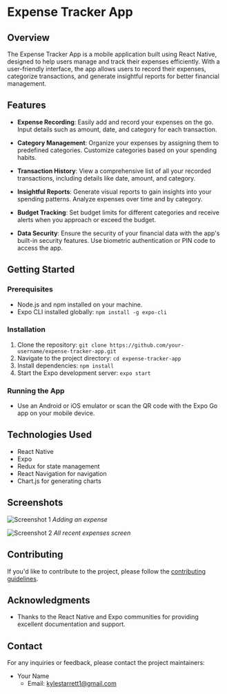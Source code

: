 # Expense Tracker App

## Overview

The Expense Tracker App is a mobile application built using React Native, designed to help users manage and track their expenses efficiently. With a user-friendly interface, the app allows users to record their expenses, categorize transactions, and generate insightful reports for better financial management.

## Features

- **Expense Recording**: Easily add and record your expenses on the go. Input details such as amount, date, and category for each transaction.

- **Category Management**: Organize your expenses by assigning them to predefined categories. Customize categories based on your spending habits.

- **Transaction History**: View a comprehensive list of all your recorded transactions, including details like date, amount, and category.

- **Insightful Reports**: Generate visual reports to gain insights into your spending patterns. Analyze expenses over time and by category.

- **Budget Tracking**: Set budget limits for different categories and receive alerts when you approach or exceed the budget.

- **Data Security**: Ensure the security of your financial data with the app's built-in security features. Use biometric authentication or PIN code to access the app.

## Getting Started

### Prerequisites

- Node.js and npm installed on your machine.
- Expo CLI installed globally: `npm install -g expo-cli`

### Installation

1. Clone the repository: `git clone https://github.com/your-username/expense-tracker-app.git`
2. Navigate to the project directory: `cd expense-tracker-app`
3. Install dependencies: `npm install`
4. Start the Expo development server: `expo start`

### Running the App

- Use an Android or iOS emulator or scan the QR code with the Expo Go app on your mobile device.

## Technologies Used

- React Native
- Expo
- Redux for state management
- React Navigation for navigation
- Chart.js for generating charts

## Screenshots

![Screenshot 1](https://drive.google.com/file/d/1l7glGiNqVgaVLToNN7VA1vXq9kAS-t0v/view?usp=drive_link)
*Adding an expense*

![Screenshot 2](https://drive.google.com/file/d/1XVQoq55S99IeSx1-CjREDsxAW0tqLggU/view?usp=drive_link)
*All recent expenses screen*

## Contributing

If you'd like to contribute to the project, please follow the [contributing guidelines](CONTRIBUTING.md).

## Acknowledgments

- Thanks to the React Native and Expo communities for providing excellent documentation and support.

## Contact

For any inquiries or feedback, please contact the project maintainers:

- Your Name
  - Email: kylestarrett1@gmail.com
